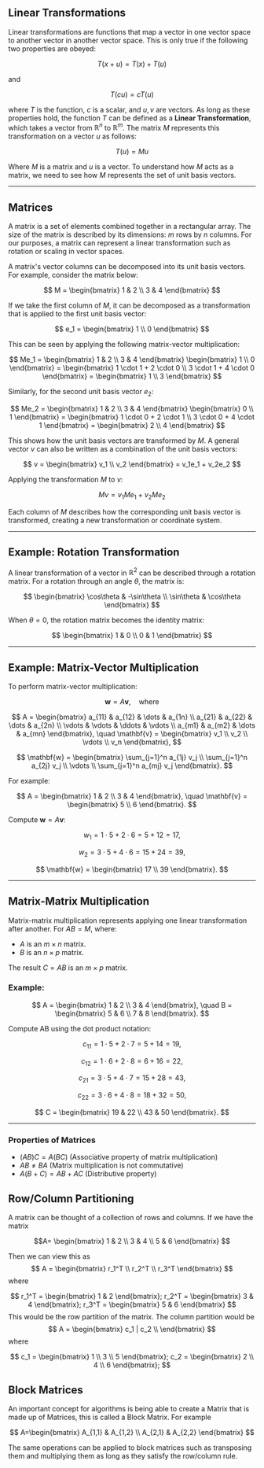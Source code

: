 ## Linear Transformations

Linear transformations are functions that map a vector in one vector space to another vector in another vector space. This is only true if the following two properties are obeyed:

$$
T(x+u) = T(x) + T(u)
$$

and 

$$
T(cu) = cT(u)
$$

where $T$ is the function, $c$ is a scalar, and $u, v$ are vectors. As long as these properties hold, the function $T$ can be defined as a **Linear Transformation**, which takes a vector from $\mathbb{R}^n$ to $\mathbb{R}^m$. The matrix $M$ represents this transformation on a vector $u$ as follows:

$$
T(u) = Mu
$$

Where $M$ is a matrix and $u$ is a vector. To understand how $M$ acts as a matrix, we need to see how $M$ represents the set of unit basis vectors.

---

## Matrices

A matrix is a set of elements combined together in a rectangular array. The size of the matrix is described by its dimensions: $m$ rows by $n$ columns. For our purposes, a matrix can represent a linear transformation such as rotation or scaling in vector spaces.

A matrix's vector columns can be decomposed into its unit basis vectors. For example, consider the matrix below:

$$
M =
\begin{bmatrix} 
1 & 2 \\ 
3 & 4
\end{bmatrix}
$$

If we take the first column of $M$, it can be decomposed as a transformation that is applied to the first unit basis vector:

$$
e_1 = \begin{bmatrix} 
1 \\ 
0
\end{bmatrix}
$$

This can be seen by applying the following matrix-vector multiplication:

$$
Me_1 = \begin{bmatrix} 
1 & 2 \\ 
3 & 4
\end{bmatrix}
\begin{bmatrix} 
1 \\ 
0
\end{bmatrix} = 
\begin{bmatrix} 
1 \cdot 1 + 2 \cdot 0 \\ 
3 \cdot 1 + 4 \cdot 0
\end{bmatrix} =
\begin{bmatrix} 
1 \\ 
3
\end{bmatrix}
$$

Similarly, for the second unit basis vector $e_2$:

$$
Me_2 = \begin{bmatrix} 
1 & 2 \\ 
3 & 4
\end{bmatrix}
\begin{bmatrix} 
0 \\ 
1
\end{bmatrix} = 
\begin{bmatrix} 
1 \cdot 0 + 2 \cdot 1 \\ 
3 \cdot 0 + 4 \cdot 1
\end{bmatrix} =
\begin{bmatrix} 
2 \\ 
4
\end{bmatrix}
$$

This shows how the unit basis vectors are transformed by $M$. A general vector $v$ can also be written as a combination of the unit basis vectors:

$$
v = \begin{bmatrix} 
v_1 \\ 
v_2
\end{bmatrix} = v_1e_1 + v_2e_2
$$

Applying the transformation $M$ to $v$:

$$
Mv = v_1Me_1 + v_2Me_2
$$

Each column of $M$ describes how the corresponding unit basis vector is transformed, creating a new transformation or coordinate system.

---

## Example: Rotation Transformation

A linear transformation of a vector in $\mathbb{R}^2$ can be described through a rotation matrix. For a rotation through an angle $\theta$, the matrix is:

$$
\begin{bmatrix}
\cos\theta & -\sin\theta \\ 
\sin\theta & \cos\theta
\end{bmatrix}
$$

When $\theta = 0$, the rotation matrix becomes the identity matrix:

$$
\begin{bmatrix}
1 & 0 \\ 
0 & 1
\end{bmatrix}
$$

---

## Example: Matrix-Vector Multiplication

To perform matrix-vector multiplication:

$$
\mathbf{w} = A \mathbf{v}, \quad \text{where}
$$

$$
A = \begin{bmatrix} 
a_{11} & a_{12} & \dots & a_{1n} \\ 
a_{21} & a_{22} & \dots & a_{2n} \\ 
\vdots & \vdots & \ddots & \vdots \\ 
a_{m1} & a_{m2} & \dots & a_{mn}
\end{bmatrix}, \quad
\mathbf{v} = \begin{bmatrix} 
v_1 \\ 
v_2 \\ 
\vdots \\ 
v_n
\end{bmatrix},
$$

$$
\mathbf{w} = \begin{bmatrix} 
\sum_{j=1}^n a_{1j} v_j \\ 
\sum_{j=1}^n a_{2j} v_j \\ 
\vdots \\ 
\sum_{j=1}^n a_{mj} v_j
\end{bmatrix}.
$$

For example:

$$
A = \begin{bmatrix} 
1 & 2 \\ 
3 & 4
\end{bmatrix}, \quad
\mathbf{v} = \begin{bmatrix} 
5 \\ 
6
\end{bmatrix}.
$$

Compute $\mathbf{w} = A \mathbf{v}$:

$$
w_1 = 1 \cdot 5 + 2 \cdot 6 = 5 + 12 = 17,
$$

$$
w_2 = 3 \cdot 5 + 4 \cdot 6 = 15 + 24 = 39,
$$

$$
\mathbf{w} = \begin{bmatrix} 
17 \\ 
39
\end{bmatrix}.
$$

---

## Matrix-Matrix Multiplication

Matrix-matrix multiplication represents applying one linear transformation after another. For $AB = M$, where:

- $A$ is an $m \times n$ matrix.
- $B$ is an $n \times p$ matrix.

The result $C = AB$ is an $m \times p$ matrix.

### Example:

$$
A = \begin{bmatrix} 
1 & 2 \\ 
3 & 4
\end{bmatrix}, \quad
B = \begin{bmatrix} 
5 & 6 \\ 
7 & 8
\end{bmatrix}.
$$

Compute AB using the dot product notation:

$$
c_{11} = 1 \cdot 5 + 2 \cdot 7 = 5 + 14 = 19,
$$

$$
c_{12} = 1 \cdot 6 + 2 \cdot 8 = 6 + 16 = 22,
$$

$$
c_{21} = 3 \cdot 5 + 4 \cdot 7 = 15 + 28 = 43,
$$

$$
c_{22} = 3 \cdot 6 + 4 \cdot 8 = 18 + 32 = 50,
$$

$$
C = \begin{bmatrix} 
19 & 22 \\ 
43 & 50
\end{bmatrix}.
$$

---

### Properties of Matrices

- $(AB)C = A(BC)$ (Associative property of matrix multiplication)
- $AB \neq BA$ (Matrix multiplication is not commutative)
- $A(B+C) = AB + AC$ (Distributive property)


## Row/Column Partitioning

A matrix can be thought of a collection of rows and columns. If we have the matrix 

$$A=
\begin{bmatrix}
1 & 2 \\
3 & 4 \\
5 & 6
\end{bmatrix}
$$

Then we can view this as 
$$
A = 
\begin{bmatrix}
r_1^T \\
r_2^T \\
r_3^T
\end{bmatrix}
$$
where 

$$
r_1^T = \begin{bmatrix} 1 & 2 \end{bmatrix}; r_2^T = \begin{bmatrix} 3 & 4 \end{bmatrix}; r_3^T = \begin{bmatrix} 5 & 6 \end{bmatrix}
$$
This would be the row partition of the matrix. The column partition would be 
$$
A = 
\begin{bmatrix}
c_1 | c_2 \\
\end{bmatrix}
$$
where 

$$
c_1 = 
\begin{bmatrix}
1 \\
3 \\
5
\end{bmatrix};
c_2 = 
\begin{bmatrix}
2 \\
4 \\
6
\end{bmatrix};
$$
## Block Matrices

An important concept for algorithms is being able to create a Matrix that is made up of Matrices, this is called a Block Matrix. For example

$$
A=\begin{bmatrix}
A_{1,1} & A_{1,2} \\
A_{2,1} & A_{2,2}
\end{bmatrix}
$$

The same operations can be applied to block matrices such as transposing them and multiplying them as long as they satisfy the row/column rule.